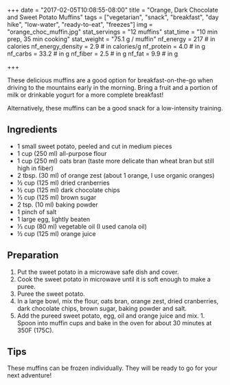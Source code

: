 +++
date = "2017-02-05T10:08:55-08:00"
title = "Orange, Dark Chocolate and Sweet Potato Muffins"
tags = ["vegetarian", "snack", "breakfast", "day hike", "low-water", "ready-to-eat", "freezes"]
img = "orange_choc_muffin.jpg"
stat_servings = "12 muffins"
stat_time = "10 min prep, 35 min cooking"
stat_weight = "75.1 g / muffin"
nf_energy = 217 # in calories
nf_energy_density = 2.9 # in calories/g
nf_protein = 4.0 # in g
nf_carbs = 33.2 # in g
nf_fiber = 2.5 # in g
nf_fat = 9.9 # in g

+++

These delicious muffins are a good option for breakfast-on-the-go when driving to the mountains early in the morning. Bring a fruit and a portion of milk or drinkable yogurt for a more complete breakfast! 

Alternatively, these muffins can be a good snack for a low-intensity training. 
 
## Ingredients
- 1 small sweet potato, peeled and cut in medium pieces
- 1 cup (250 ml) all-purpose flour
- 1 cup (250 ml) oats bran (taste more delicate than wheat bran but still high in fiber)
- 2 tbsp. (30 ml) of orange zest (about 1 orange, I use organic oranges)
- ½ cup (125 ml) dried cranberries
- ½ cup (125 ml) dark chocolate chips
- ½ cup (125 ml) brown sugar
- 2 tsp. (10 ml) baking powder
- 1 pinch of salt
- 1 large egg, lightly beaten
- ⅓ cup (80 ml) vegetable oil (I used canola oil)
- ½ cup (125 ml) orange juice
 
## Preparation
1. Put the sweet potato in a microwave safe dish and cover. 
1. Cook the sweet potato in microwave until it is soft enough to make a puree. 
1. Puree the sweet potato. 
1. In a large bowl, mix the flour, oats bran, orange zest, dried cranberries, dark chocolate chips, brown sugar, baking powder and salt. 
1. Add the pureed sweet potato, egg, oil and orange juice and mix. 1. Spoon into muffin cups and bake in the oven for about 30 minutes at 350F (175C).

## Tips
These muffins can be frozen individually. They will be ready to go for your next adventure!
 
